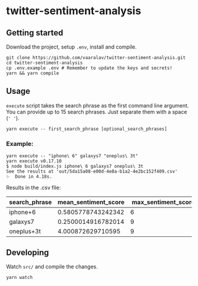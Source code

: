 # twitter-sentiment-analysis

## Getting started

Download the project, setup `.env`, install and compile.

```shell
git clone https://github.com/vaaralav/twitter-sentiment-analysis.git
cd twitter-sentiment-analysis
cp .env.example .env # Remember to update the keys and secrets!
yarn && yarn compile
```

## Usage

`execute` script takes the search phrase as the first command line argument. You can provide up to 15 search phrases. Just separate them with a space (`' '`).

```shell
yarn execute -- first_search_phrase [optional_search_phrases]
```

### Example:

```shell
yarn execute -- "iphone\ 6" galaxys7 "oneplus\ 3t"
yarn execute v0.17.10
$ node build/index.js iphone\ 6 galaxys7 oneplus\ 3t
See the results at 'out/5da15a08-e00d-4e8a-b1a2-4e2bc152f409.csv'
✨  Done in 4.18s.
```

Results in the .csv file:

| search_phrase | mean_sentiment_score | max_sentiment_score | min_sentiment_score | n   |
| ------------- | -------------------- | ------------------- | ------------------- | --- |
| iphone+6      |   0.5805778743242342 |                   6 |                  -2 |  77 |
| galaxys7      |   0.2500014916782014 |                   9 |                  -1 |  96 |
| oneplus+3t    |    4.000872629710595 |                   9 |                  -3 | 100 |


## Developing

Watch `src/` and compile the changes.

```shell
yarn watch
```
